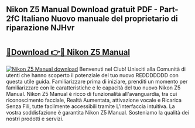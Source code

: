 ## Nikon Z5 Manual Download gratuit PDF - Part-2fC Italiano Nuovo manuale del proprietario di riparazione NJHvr

# <h2><a href="http://dfbuwds.blite.top/?on=Nikon+Z5+Manual">🔗Download 👉🔴 Nikon Z5 Manual</a></h2>

[![Nikon Z5 Manual download](https://i.imgur.com/lujVjoI.png)](http://dfbuwds.blite.top/?on=Nikon+Z5+Manual)
Benvenuti nel Club! Unisciti alla Comunità di utenti che hanno scoperto il potenziale del tuo nuovo REDDDDDDD con questa utile guida. Familiarizzare prima di iniziare, prenditi un momento per familiarizzare con le caratteristiche e le capacità del tuo nuovo Nikon Z5 Manual. Nikon Z5 Manual è ricco di funzionalità all'avanguardia, tra cui riconoscimento facciale, Realtà Aumentata, attivazione vocale e Ricarica Senza Fili, tutte facilmente accessibili tramite L'interfaccia intuitiva. La vostra soddisfazione è garantita Nikon Z5 Manual. Sosteniamo la qualità dei nostri prodotti e servizi.
